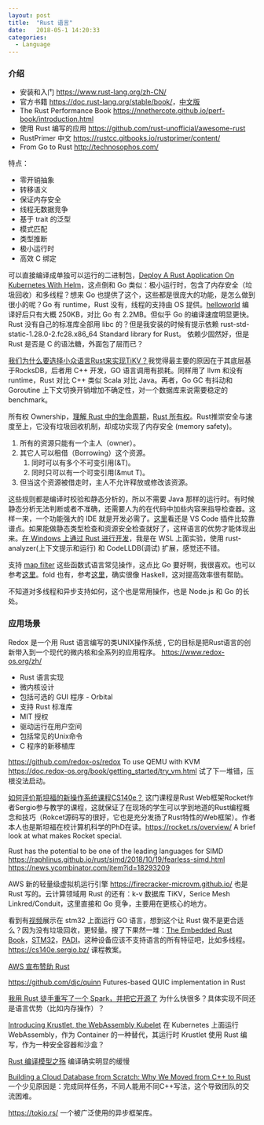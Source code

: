 ```yaml
---
layout: post
title:  "Rust 语言"
date:   2018-05-1 14:20:33
categories:
  - Language
---
```

### 介绍
- 安装和入门 <https://www.rust-lang.org/zh-CN/>
- 官方书籍 <https://doc.rust-lang.org/stable/book/>，[中文版](https://kaisery.github.io/trpl-zh-cn/title-page.html)
- The Rust Performance Book <https://nnethercote.github.io/perf-book/introduction.html>
- 使用 Rust 编写的应用 <https://github.com/rust-unofficial/awesome-rust>
- RustPrimer 中文 <https://rustcc.gitbooks.io/rustprimer/content/>
- From Go to Rust <http://technosophos.com/>

特点：
* 零开销抽象 
* 转移语义 
* 保证内存安全 
* 线程无数据竞争 
* 基于 trait 的泛型 
* 模式匹配 
* 类型推断 
* 极小运行时 
* 高效 C 绑定 

可以直接编译成单独可以运行的二进制包，[Deploy A Rust Application On Kubernetes With Helm](https://docs.bitnami.com/kubernetes/how-to/deploy-rust-application-kubernetes-helm/)，这点倒和 Go 类似：极小运行时，包含了内存安全（垃圾回收）和多线程？想来 Go 也提供了这个，这些都是很庞大的功能，是怎么做到很小的呢？Go 有 runtime，Rust 没有，线程的支持由 OS 提供。[helloworld](https://doc.rust-lang.org/book/second-edition/ch01-02-hello-world.html) 编译好后只有大概 250KB，对比 Go 有 2.2MB。但似乎 Go 的编译速度明显更快。Rust 没有自己的标准库全部用 libc 的？但是我安装的时候有提示依赖 rust-std-static-1.28.0-2.fc28.x86_64 Standard library for Rust。 依赖少固然好，但是 Rust 是否是 C 的语法糖，外面包了层而已？ 

[我们为什么要选择小众语言Rust来实现TiKV？](http://www.infoq.com/cn/news/2017/09/Select-minority-language-Rust-Ti/)我觉得最主要的原因在于其底层基于RocksDB，后者用 C++ 开发，GO 语言调用有损耗。同样用了 llvm 和没有 runtime，Rust 对比 C++ 类似 Scala 对比 Java。再者，Go GC 有抖动和 Goroutine 上下文切换开销增加不确定性，对一个数据库来说需要稳定的 benchmark。 

所有权 Ownership，[理解 Rust 中的生命周期](http://lotabout.me/2016/rust-lifetime/)，[Rust 所有权](https://chiyiw.com/blog/2017/11/05/rust-%E6%89%80%E6%9C%89%E6%9D%83/)。Rust推崇安全与速度至上，它没有垃圾回收机制，却成功实现了内存安全 (memory safety)。 

1. 所有的资源只能有一个主人（owner）。 
2. 其它人可以租借（Borrowing）这个资源。 
    1. 同时可以有多个不可变引用(&T)。 
    2. 同时只可以有一个可变引用(&mut T)。 
3. 但当这个资源被借走时，主人不允许释放或修改该资源。 

这些规则都是编译时校验和静态分析的，所以不需要 Java 那样的运行时。有时候静态分析无法判断或者不准确，还需要人为的在代码中加些内容来指导检查器。这样一来，一个功能强大的 IDE 就是开发必需了。[这里](https://www.oschina.net/news/110663/rust-ide-so)看还是 VS Code 插件比较靠谱点。如果能做静态类型检查和资源安全检查就好了，这样语言的优势才能体现出来。[在 Windows 上通过 Rust 进行开发](https://docs.microsoft.com/zh-cn/windows/dev-environment/rust/)，我是在 WSL 上面实验，使用 rust-analyzer(上下文提示和运行) 和 CodeLLDB(调试) 扩展，感觉还不错。

支持 [map filter](https://mmstick.gitbooks.io/rust-programming-phoronix-reader-how-to/content/chapter02.html) 这些函数式语言常见操作，这点比 Go 要好啊，我很喜欢。也可以参考[这里](https://doc.rust-lang.org/book/second-edition/ch13-02-iterators.html)。fold 也有，参考[这里](https://rustcc.gitbooks.io/rustprimer/content/iterator/iterator.html)，确实很像 Haskell，这对提高效率很有帮助。

不知道对多线程和异步支持如何，这个也是常用操作，也是 Node.js 和 Go 的长处。

### 应用场景
Redox 是一个用 Rust 语言编写的类UNIX操作系统 , 它的目标是把Rust语言的创新带入到一个现代的微内核和全系列的应用程序。 <https://www.redox-os.org/zh/> 
* Rust 语言实现 
* 微内核设计 
* 包括可选的 GUI 程序 - Orbital 
* 支持 Rust 标准库 
* MIT 授权 
* 驱动运行在用户空间 
* 包括常见的Unix命令 
* C 程序的新移植库 

<https://github.com/redox-os/redox> To use QEMU with KVM <https://doc.redox-os.org/book/getting_started/try_vm.html> 试了下一堆错，压根没法启动。 

[如何评价斯坦福的新操作系统课程CS140e？](https://www.zhihu.com/question/265653828/answer/299619910) 这门课程是Rust Web框架Rocket作者Sergio参与教学的课程，这就保证了在现场的学生可以学到地道的Rust编程概念和技巧（Rokcet源码写的很好，它也是充分发扬了Rust特性的Web框架）。作者本人也是斯坦福在校计算机科学的PhD在读。<https://rocket.rs/overview/> A brief look at what makes Rocket special. 

Rust has the potential to be one of the leading languages for SIMD <https://raphlinus.github.io/rust/simd/2018/10/19/fearless-simd.html> <https://news.ycombinator.com/item?id=18293209>  

AWS 新的轻量级虚拟机运行引擎 <https://firecracker-microvm.github.io/> 也是Rust 写的。云计算领域用 Rust 的还有：k-v 数据库 TiKV，Serice Mesh Linkred/Conduit，这里直接和 Go 竞争，主要用在更核心的地方。

看到有[视频](https://www.youtube.com/watch?v=uF5FnTnJ36Y&feature=youtu.be)展示在 stm32 上面运行 GO 语言，想到这个让 Rust 做不是更合适么？因为没有垃圾回收，更轻量。搜了下果然一堆：[The Embedded Rust Book](https://rust-embedded.github.io/book/intro/index.html)，[STM32](https://medium.com/coinmonks/coding-the-stm32-blue-pill-with-rust-and-visual-studio-code-b21615d8a20)，[PADI](https://medium.com/coinmonks/running-rust-and-freertos-on-the-padi-iot-stamp-fb36c5ef4844)。这种设备应该不支持语言的所有特征吧，比如多线程。<https://cs140e.sergio.bz/> 课程教案。

[AWS 宣布赞助 Rust](https://www.oschina.net/news/110621/aws-sponsorship-of-the-rust)

<https://github.com/djc/quinn> Futures-based QUIC implementation in Rust

[我用 Rust 徒手重写了一个 Spark，并把它开源了](https://www.infoq.cn/article/JsDpYWJmI39Zr0qipCty) 为什么快很多？具体实现不同还是语言优势（比如内存操作）？

[Introducing Krustlet, the WebAssembly Kubelet](https://deislabs.io/posts/introducing-krustlet/) 在 Kubernetes 上面运行 WebAssembly，作为 Container 的一种替代，其运行时 Krustlet 使用 Rust 编写，作为一种安全容器和沙盒？

[Rust 编译模型之殇](https://cn.pingcap.com/blog/rust-compilation-model-calamity) 编译确实明显的缓慢

[Building a Cloud Database from Scratch: Why We Moved from C++ to Rust](https://www.risingwave-labs.com/blog/building-a-cloud-database-from-scratch-why-we-moved-from-cpp-to-rust/) 一个少见原因是：完成同样任务，不同人能用不同C++写法，这个导致团队的交流困难。

<https://tokio.rs/> 一个被广泛使用的异步框架库。
